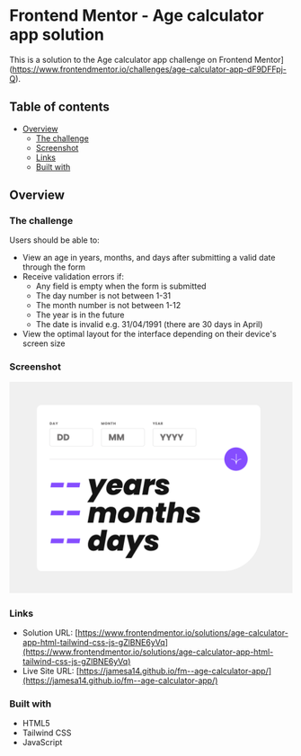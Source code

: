 # Frontend Mentor - Age calculator app solution

This is a solution to the Age calculator app challenge on Frontend Mentor](https://www.frontendmentor.io/challenges/age-calculator-app-dF9DFFpj-Q).

## Table of contents

- [Overview](#overview)
  - [The challenge](#the-challenge)
  - [Screenshot](#screenshot)
  - [Links](#links)
  - [Built with](#built-with)

## Overview

### The challenge

Users should be able to:

- View an age in years, months, and days after submitting a valid date through the form
- Receive validation errors if:
  - Any field is empty when the form is submitted
  - The day number is not between 1-31
  - The month number is not between 1-12
  - The year is in the future
  - The date is invalid e.g. 31/04/1991 (there are 30 days in April)
- View the optimal layout for the interface depending on their device's screen size

### Screenshot

![](./screenshot.png)

### Links

- Solution URL: [https://www.frontendmentor.io/solutions/age-calculator-app-html-tailwind-css-js-gZlBNE6yVq](https://www.frontendmentor.io/solutions/age-calculator-app-html-tailwind-css-js-gZlBNE6yVq)
- Live Site URL: [https://jamesa14.github.io/fm--age-calculator-app/](https://jamesa14.github.io/fm--age-calculator-app/)

### Built with

- HTML5
- Tailwind CSS
- JavaScript
